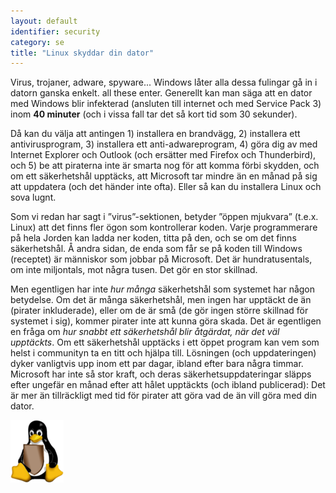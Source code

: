 ```yaml
---
layout: default
identifier: security
category: se
title: "Linux skyddar din dator"
---
```


Virus, trojaner, adware, spyware... Windows låter alla dessa fulingar gå in i datorn ganska enkelt. all these enter. Generellt kan man säga att en dator med Windows blir infekterad (ansluten till internet och med Service Pack 3) inom <b>40 minuter</b> (och i vissa fall tar det så kort tid som 30 sekunder).

Då kan du välja att antingen 1) installera en brandvägg, 2) installera ett antivirusprogram, 3) installera ett anti-adwareprogram, 4) göra dig av med Internet Explorer och Outlook (och ersätter med Firefox och Thunderbird), och 5) be att piraterna inte är smarta nog för att komma förbi skydden, och om ett säkerhetshål upptäcks, att Microsoft tar mindre än en månad på sig att uppdatera (och det händer inte ofta). Eller så kan du installera Linux och sova lugnt.

Som vi redan har sagt i ”virus”-sektionen, betyder ”öppen mjukvara” (t.e.x. Linux) att det finns fler ögon som kontrollerar koden. Varje programmerare på hela Jorden kan ladda ner koden, titta på den, och se om det finns säkerhetshål. Å andra sidan, de enda som får se på koden till Windows (receptet) är människor som jobbar på Microsoft. Det är hundratusentals, om inte miljontals, mot några tusen. Det gör en stor skillnad.

Men egentligen har inte <i>hur många</i> säkerhetshål som systemet har någon betydelse. Om det är många säkerhetshål, men ingen har upptäckt de än (pirater inkluderade), eller om de är små (de gör ingen större skillnad för systemet i sig), kommer pirater inte att kunna göra skada. Det är egentligen en fråga om <i>hur snabbt ett säkerhetshål blir åtgärdat, när det väl upptäckts</i>. Om ett säkerhetshål upptäcks i ett öppet program kan vem som helst i communityn ta en titt och hjälpa till. Lösningen (och uppdateringen) dyker vanligtvis upp inom ett par dagar, ibland efter bara några timmar. Microsoft har inte så stor kraft, och deras säkerhetsuppdateringar släpps efter ungefär en månad efter att hålet upptäckts (och ibland publicerad): Det är mer än tillräckligt med tid för pirater att göra vad de än vill göra med din dator.


<img src="/img/security_thumb.png" />




